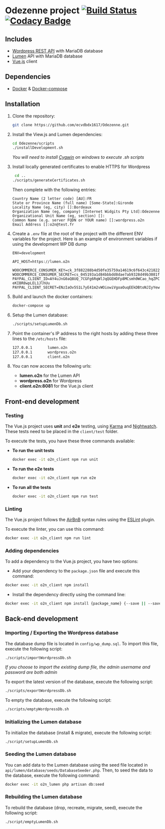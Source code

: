 # Odezenne project [![Build Status](https://travis-ci.org/ecvdbdx1617/Odezenne.svg?branch=master)](https://travis-ci.org/ecvdbdx1617/Odezenne) [![Codacy Badge](https://api.codacy.com/project/badge/Grade/e98066734dbe435d959c3388f61bdb38)](https://www.codacy.com/app/bramvanosta/Odezenne?utm_source=github.com&amp;utm_medium=referral&amp;utm_content=ecvdbdx1617/Odezenne&amp;utm_campaign=Badge_Grade)

## Includes
- [Wordpress REST API](http://v2.wp-api.org/) with MariaDB database
- [Lumen](https://lumen.laravel.com/) API with MariaDB database
- [Vue.js](https://vuejs.org/) client

## Dependencies
- [Docker](https://docs.docker.com/engine/installation/) & [Docker-compose](https://docs.docker.com/compose/install/)

## Installation
1. Clone the repository:
    ```bash
    git clone https://github.com/ecvdbdx1617/Odezenne.git
    ``` 
2. Install the View.js and Lumen dependencies:
    ```bash
    cd Odezenne/scripts
    ./installDevelopment.sh
    ```
   _You will need to install [Cygwin](https://www.cygwin.com/) on windows to execute .sh scripts_
3. Install locally generated certificates to enable HTTPS for Wordpress
   ```bash
    cd ..
   ./scripts/generateCertificates.sh
   ```

   Then complete with the following entries:
   ```
   Country Name (2 letter code) [AU]:FR
   State or Province Name (full name) [Some-State]:Gironde
   Locality Name (eg, city) []:Bordeaux
   Organization Name (eg, company) [Internet Widgits Pty Ltd]:Odezenne
   Organizational Unit Name (eg, section) []:
   Common Name (e.g. server FQDN or YOUR name) []:wordpress.o2n
   Email Address []:o2n@test.fr
   ```
4. Create a `.env` file at the root of the project with the different ENV variables for the project. Here is an example of environment variables if using the development WP DB dump
   ```
   ENV=development

   API_HOST=https://lumen.o2n

   WOOCOMMERCE_CONSUMER_KEY=ck_3f882288b4d50fe35759a14619c6f643c421822a
   WOOCOMMERCE_CONSUMER_SECRET=cs_045193a1d84bbbdd8dae7ab9328d49b3081f4d3c
   PAYPAL_CLIENT_ID=AY4uJnG0aQ8UQ_7CGFg6RqWlJqQGEHDFp8MCsmh0WCao_hqZPC5nMGAXlXiMj9-eKIBR8wpLEL1JlhUu
   PAYPAL_CLIENT_SECRET=ENzIaOv5S1L7yE41m2vWOiowiVgoaOuqEEkDBtoNJIyYewxJXShBzm4zDmiMqtercOLpInxJIg71djj3
   ```
5. Build and launch the docker containers:
    ```bash
    docker-compose up
    ```  
6. Setup the Lumen database:  
    ```bash
    ./scripts/setupLumenDb.sh
    ``` 
7. Point the container's IP address to the right hosts by adding these three lines to the `/etc/hosts` file:
    ```bash
    127.0.0.1       lumen.o2n
    127.0.0.1       wordpress.o2n
    127.0.0.1       client.o2n
    ```
8. You can now access the following urls:
    * **lumen.o2n** for the Lumen API
    * **wordpress.o2n** for Wordpress
    * **client.o2n:8081** for the Vue.js client
    
## Front-end development

### Testing
The Vue.js project uses **unit** and **e2e** testing, using [Karma](https://karma-runner.github.io/1.0/index.html) and [Nightwatch](http://nightwatchjs.org/). These tests need to be placed in the `client/test` folder.

To execute the tests, you have these three commands available:
* **To run the unit tests**
    ```bash
    docker exec -it o2n_client npm run unit
    ```
* **To run the e2e tests**
    ```bash
    docker exec -it o2n_client npm run e2e
    ```
* **To run all the tests**
    ```bash
    docker exec -it o2n_client npm run test
    ```
    
### Linting
The Vue.js project follows the [AirBnB](https://github.com/airbnb/javascript) syntax rules using the [ESLint](http://eslint.org/) plugin.

To execute the linter, you can use this command:
```bash
docker exec -it o2n_client npm run lint
```

### Adding dependencies
To add a dependency to the Vue.js project, you have two options:
* Add your dependency to the `package.json` file and execute this command:
```bash
docker exec -it o2n_client npm install
```
* Install the dependency directly using the command line:
```bash
docker exec -it o2n_client npm install {package_name} {--save || --save-dev}
```

## Back-end development

### Importing / Exporting the Wordpress database
The database dump file is located in `config/wp_dump.sql`. To import this file, execute the following script:
```bash
./scripts/importWordpressDb.sh
```
_If you choose to import the existing dump file, the admin username and password are both *admin*_

To export the latest version of the database, execute the following script:
```bash
./scripts/exportWordpressDb.sh
```

To empty the database, execute the following script:
```bash
./scripts/emptyWordpressDb.sh
```

### Initializing the Lumen database
To initialize the database (install & migrate), execute the following script:
```bash
./script/setupLumenDb.sh
```

### Seeding the Lumen database
You can add data to the Lumen database using the seed file located in `api/lumen/database/seeds/DatabaseSeeder.php`. 
Then, to seed the data to the database, execute the following command:
```bash
docker exec -it o2n_lumen php artisan db:seed
```

### Rebuilding the Lumen database
To rebuild the database (drop, recreate, migrate, seed), execute the following script:
```bash
./script/emptyLumenDb.sh
```
